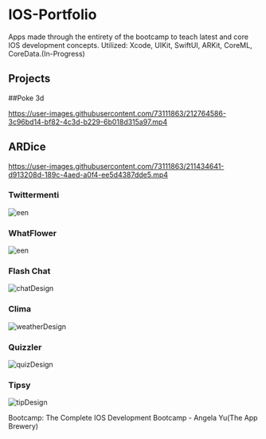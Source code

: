 # IOS-Portfolio
Apps made through the entirety of the bootcamp to teach latest and core IOS development concepts. Utilized: Xcode, UIKit, SwiftUI, ARKit, CoreML, CoreData.(In-Progress)

## Projects

##Poke 3d

https://user-images.githubusercontent.com/73111863/212764586-3c96bd14-bf82-4c3d-b229-6b018d315a97.mp4

## ARDice
https://user-images.githubusercontent.com/73111863/211434641-d913208d-189c-4aed-a0f4-ee5d4387dde5.mp4

### Twittermenti
![een](https://user-images.githubusercontent.com/73111863/188331462-0a630cc7-e8e0-4742-91ef-59a11cdc8788.png)

### WhatFlower
![een](https://user-images.githubusercontent.com/73111863/185998395-aaf9ebe1-acaf-4117-b6da-9bfcdd9ce3a9.jpg)

### Flash Chat
![chatDesign](https://user-images.githubusercontent.com/73111863/182934200-c95a0ee7-3670-411b-a731-44c3ebd10a08.png)

### Clima
![weatherDesign](https://user-images.githubusercontent.com/73111863/182936282-b581837b-aa27-456a-9a46-ffde69b87b05.png)

### Quizzler
![quizDesign](https://user-images.githubusercontent.com/73111863/182940292-2af1e5bf-7d32-4431-bdc6-459b3c501734.png)

### Tipsy
![tipDesign](https://user-images.githubusercontent.com/73111863/182940360-5f6c97df-82fe-4873-ba9f-0c695c34436b.png)

Bootcamp: The Complete IOS Development Bootcamp - Angela Yu(The App Brewery)
